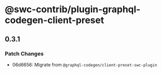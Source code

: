 # @swc-contrib/plugin-graphql-codegen-client-preset

## 0.3.1

### Patch Changes

- 06d6656: Migrate from `@graphql-codegen/client-preset-swc-plugin`
